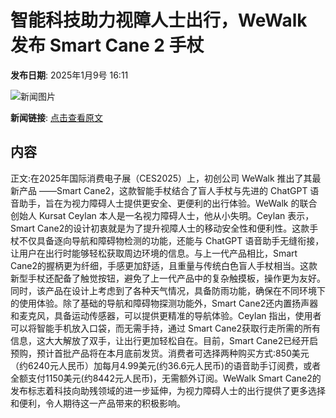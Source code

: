 # 智能科技助力视障人士出行，WeWalk 发布 Smart Cane 2 手杖

**发布日期**: 2025年1月9号 16:11

![新闻图片](https://upload.chinaz.com/2025/0109/6387203589017915953309090.png)

**新闻链接**: [点击查看原文](https://www.aibase.com/zh/news/14597)

## 内容

正文:在2025年国际消费电子展（CES2025）上，初创公司 WeWalk 推出了其最新产品 ——Smart Cane2，这款智能手杖结合了盲人手杖与先进的 ChatGPT 语音助手，旨在为视力障碍人士提供更安全、更便利的出行体验。WeWalk 的联合创始人 Kursat Ceylan 本人是一名视力障碍人士，他从小失明。Ceylan 表示，Smart Cane2的设计初衷就是为了提升视障人士的移动安全性和便利性。这款手杖不仅具备逐向导航和障碍物检测的功能，还能与 ChatGPT 语音助手无缝衔接，让用户在出行时能够轻松获取周边环境的信息。与上一代产品相比，Smart Cane2的握柄更为纤细，手感更加舒适，且重量与传统白色盲人手杖相当。这款新型手杖还配备了触觉按钮，避免了上一代产品中的复杂触摸板，操作更为友好。同时，该产品在设计上考虑到了各种天气情况，具备防雨功能，确保在不同环境下的使用体验。除了基础的导航和障碍物探测功能外，Smart Cane2还内置扬声器和麦克风，具备运动传感器，可以提供更精准的导航体验。Ceylan 指出，使用者可以将智能手机放入口袋，而无需手持，通过 Smart Cane2获取行走所需的所有信息，这大大解放了双手，让出行更加轻松自在。目前，Smart Cane2已经开启预购，预计首批产品将在本月底前发货。消费者可选择两种购买方式:850美元（约6240元人民币）加每月4.99美元(约36.6元人民币)的语音助手订阅费，或者全额支付1150美元(约8442元人民币)，无需额外订阅。WeWalk Smart Cane2的发布标志着科技向助残领域的进一步延伸，为视力障碍人士的出行提供了更多选择和便利，令人期待这一产品带来的积极影响。
